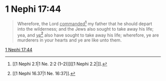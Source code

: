 # 1 Nephi 17:44

> Wherefore, the Lord <u>commanded</u>[^a] my father that he should depart into the wilderness; and the Jews also sought to take away his life; yea, and <u>ye</u>[^b] also have sought to take away his life; wherefore, ye are murderers in your hearts and ye are like unto them.

[1 Nephi 17:44](https://www.churchofjesuschrist.org/study/scriptures/bofm/1-ne/17?lang=eng&id=p44#p44)


[^a]: [[1 Nephi 2.1|1 Ne. 2:2 (1–2)]][[1 Nephi 2.2|]].  
[^b]: [[1 Nephi 16.37|1 Ne. 16:37]].  
